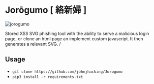 # Jorōgumo [ 絡新婦 ]
![jorogumo](https://user-images.githubusercontent.com/39013067/228689628-7871c61d-0d71-4ce3-9908-32a22da2192a.jpg)

Stored XSS SVG phishing tool with the ability to serve a malicious login page, or clone an html page an implement custom javascript. It then generates a relevant SVG.
/
## Usage
- `git clone https://github.com/johnjhacking/Jorogumo`
- `pip3 install -r requirements.txt`

